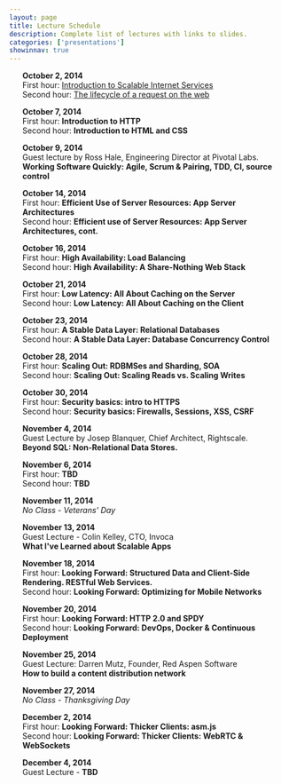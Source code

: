 ```yaml
---
layout: page
title: Lecture Schedule
description: Complete list of lectures with links to slides.
categories: ['presentations']
showinnav: true
---
```


<ul>
<section>
<p>
<b>October 2, 2014</br></b>
First hour: <a href="lecture_10_02.pdf">Introduction to Scalable Internet
Services</a>
</br>
Second hour: 
<a href="lecture_10_02.pdf">The lifecycle of a request on the web</a>
</br>
</p>
</section>
</ul>

<ul>
<section>
<p>
<b>October 7, 2014</br></b>
First hour: <b href="lecture_10_07.pdf">Introduction to HTTP</b>
</br>
Second hour: <b href="lecture_10_07.pdf">Introduction to HTML and CSS</b>
</br>
</section>
</ul>

<ul>
<section>
<p>
<b>October 9, 2014</br></b>
Guest lecture by Ross Hale, Engineering Director at Pivotal Labs. <br>
<b href="tbd.html">Working Software Quickly: Agile,
Scrum & Pairing, TDD, CI, source control </b></br>
</p>
</section>
</ul>




<ul>
<section>
<p>
<b>October 14, 2014</br></b>
First hour: <b href="tbd.html">Efficient Use of Server Resources: App Server Architectures</b></br>
Second hour: <b href="tbd.html">Efficient use of Server Resources: App Server Architectures, cont. </b></br>
</p>
</section>
</ul>

<ul>
<section>
<p>
<b>October 16, 2014</br></b>
First hour: <b href="tbd.html">High Availability: Load Balancing</b></br>
Second hour: <b href="tbd.html">High Availability: A Share-Nothing Web Stack</b></br>
</p>
</section>
</ul>



<ul>
<section>
<p>
<b>October 21, 2014</br></b>
First hour: <b href="tbd.html">Low Latency: All About Caching on the Server</b></br>
Second hour: <b href="tbd.html">Low Latency: All About Caching on the Client</b></br>
</p>
</section>
</ul>


<ul>
<section>
<p>
<b>October 23, 2014</br></b>
First hour: <b href="tbd.html">A Stable Data Layer: Relational Databases</b></br>
Second hour: <b href="tbd.html">A Stable Data Layer: Database Concurrency Control</b></br>
</p>
</section>
</ul>


<ul>
<section>
<p>
<b>October 28, 2014</br></b>
First hour: <b href="tbd.html">Scaling Out: RDBMSes and Sharding, SOA</b></br>
Second hour: <b href="tbd.html">Scaling Out: Scaling Reads vs. Scaling Writes</b></br>
</p>
</section>
</ul>



<ul>
<section>
<p>
<b>October 30, 2014</br></b>
First hour: <b href="tbd.html">Security basics: intro to HTTPS</b></br>
Second hour: <b href="tbd.html">Security basics: Firewalls, Sessions, XSS, CSRF</b></br>
</p>
</section>
</ul>


<ul>
<section>
<p>
<b>November 4, 2014</br></b>
Guest Lecture by Josep Blanquer, Chief Architect, Rightscale. <br>
<b href="tbd.html"> Beyond SQL: Non-Relational Data Stores.</b></br>
</p>
</section>
</ul>


<ul>
<section>
<p>
<b>November 6, 2014</br></b>
First hour: <b href="tbd.html">TBD</b></br>
Second hour: <b href="tbd.html">TBD</b></br>
</p>
</section>
</ul>


<ul>
<section>
<p>
<b>November 11, 2014</br></b>
<em>No Class - Veterans' Day</em>
</p>
</section>
</ul>

<ul>
<section>
<p>
<b>November 13, 2014</br></b>
Guest Lecture - Colin Kelley, CTO, Invoca<br> 
<b href="tbd.html">What I've Learned about Scalable Apps</b></br>
</p>
</section>
</ul>


<ul>
<section>
<p>
<b>November 18, 2014</br></b>
First hour: <b href="tbd.html">Looking Forward: Structured Data and Client-Side Rendering.  RESTful Web Services.</b></br>
Second hour: <b href="tbd.html">Looking Forward: Optimizing for Mobile Networks </b></br>
</p>
</section>
</ul>


<ul>
<section>
<p>
<b>November 20, 2014</br></b>
First hour: <b href="tbd.html">Looking Forward: HTTP 2.0 and SPDY</b></br>
Second hour: <b href="tbd.html">Looking Forward: DevOps, Docker & Continuous Deployment </b></br>
</p>
</section>
</ul>


<ul>
<section>
<p>
<b>November 25, 2014</br></b>
Guest Lecture: Darren Mutz, Founder, Red Aspen Software<br>
<b href="tbd.html">How to build a content distribution network</b></br>
</p>
</section>
</ul>

<ul>
<section>
<p>
<b>November 27, 2014</br></b>
<em>No Class - Thanksgiving Day</em>
</p>
</section>
</ul>



<ul>
<section>
<p>
<b> December 2, 2014</br></b>
First hour: <b href="tbd.html">Looking Forward: Thicker Clients: asm.js</b></br>
Second hour: <b href="tbd.html">Looking Forward: Thicker Clients: WebRTC & WebSockets </b></br>
</p>
</section>
</ul>



<ul>
<section>
<p>
<b>December 4, 2014</br></b>
Guest Lecture - <b href="tbd.html">TBD</b></br>
</p>
</section>
</ul>

